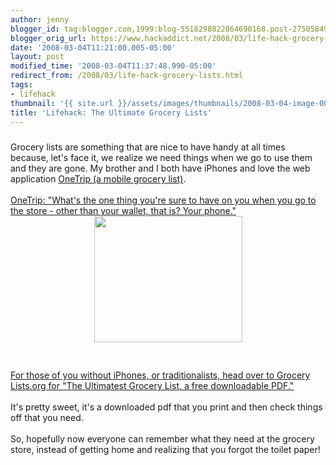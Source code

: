 ```yaml
---
author: jenny
blogger_id: tag:blogger.com,1999:blog-5518298822864690168.post-2750584993229011774
blogger_orig_url: https://www.hackaddict.net/2008/03/life-hack-grocery-lists.html
date: '2008-03-04T11:21:00.005-05:00'
layout: post
modified_time: '2008-03-04T11:37:48.990-05:00'
redirect_from: /2008/03/life-hack-grocery-lists.html
tags:
- lifehack
thumbnail: '{{ site.url }}/assets/images/thumbnails/2008-03-04-image-0000.png'
title: 'Lifehack: The Ultimate Grocery Lists'
---
```


<a onblur="try {parent.deselectBloggerImageGracefully();} catch(e) {}" href="http://bp1.blogger.com/_Gj3xvk4ycVs/R8140WzR8wI/AAAAAAAAAUY/g-BtkkdZBvo/s1600-h/app-onetrip.png"><img style="margin: 0px auto 10px; display: block; text-align: center; cursor: pointer;" src="http://bp1.blogger.com/_Gj3xvk4ycVs/R8140WzR8wI/AAAAAAAAAUY/g-BtkkdZBvo/s400/app-onetrip.png" alt="" id="BLOGGER_PHOTO_ID_5173924387787764482" border="0" /></a>Grocery lists are something that are nice to have handy at all times because, let's face it, we realize we need things when we go to use them and they are gone.  My brother and I both have iPhones and love the web application <a href="http://www.onetrip.org/">OneTrip (a mobile grocery list)</a>.<br /><br /><a href="http://www.onetrip.org/">OneTrip: "What's the one thing you're sure to have on you when you go to the store - other than your wallet, that is? Your phone."</a><a onblur="try {parent.deselectBloggerImageGracefully();} catch(e) {}" href="http://bp0.blogger.com/_Gj3xvk4ycVs/R814fGzR8vI/AAAAAAAAAUQ/60-CYwmqBNI/s1600-h/GrocerylistsDOTorg_v2.jpg"><img style="margin: 0px auto 10px; display: block; text-align: center; cursor: pointer; width: 237px; height: 202px;" src="http://bp0.blogger.com/_Gj3xvk4ycVs/R814fGzR8vI/AAAAAAAAAUQ/60-CYwmqBNI/s400/GrocerylistsDOTorg_v2.jpg" alt="" id="BLOGGER_PHOTO_ID_5173924022715544306" border="0" /></a><br /><br /><a href="http://www.grocerylists.org/ultimatest/">For those of you without iPhones, or traditionalists, head over to Grocery Lists.org for "</a><span class="subhead"><a href="http://www.grocerylists.org/ultimatest/">The Ultimatest Grocery List, a free downloadable PDF."</a><br /><br />It's pretty sweet, it's a downloaded pdf that you print and then check things off that you need.<br /><br />So, hopefully now everyone can remember what they need at the grocery store, instead of getting home and realizing that you forgot the toilet paper!<br /></span>